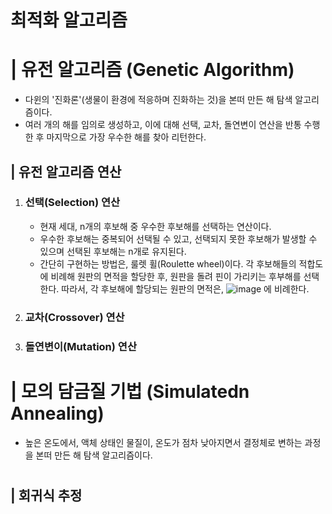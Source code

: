 # 최적화 알고리즘
# | 유전 알고리즘 (Genetic Algorithm)
*  다윈의 '진화론'(생물이 환경에 적응하며 진화하는 것)을 본떠 만든 해 탐색 알고리즘이다. 
*  여러 개의 해를 임의로 생성하고, 이에 대해 선택, 교차, 돌연변이 연산을 반통 수행한 후 마지막으로 가장 우수한 해를 찾아 리턴한다.
## | 유전 알고리즘 연산
1.  ### 선택(Selection) 연산 
    - 현재 세대, n개의 후보해 중 우수한 후보해를 선택하는 연산이다.
    - 우수한 후보해는 중복되어 선택될 수 있고, 선택되지 못한 후보해가 발생할 수 있으며 선택된 후보해는 n개로 유지된다.
    - 간단히 구현하는 방법은, 룰렛 휠(Roulette wheel)이다. 각 후보해들의 적합도에 비례해 원판의 면적을 할당한 후, 원판을 돌려 핀이 가리키는 후부해를 선택한다.
      따라서, 각 후보해에 할당되는 원판의 면적은, ![image](https://user-images.githubusercontent.com/101811119/174244793-b7f25bf0-5c8d-4975-942f-92909363d93e.png) 에 비례한다.

    




2.  ### 교차(Crossover) 연산 

3.  ### 돌연변이(Mutation) 연산 

#
# | 모의 담금질 기법 (Simulatedn Annealing)
* 높은 온도에서, 액체 상태인 물질이, 온도가 점차 낮아지면서 결정체로 변하는 과정을 본떠 만든 해 탐색 알고리즘이다.

#
## | 회귀식 추정
